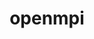 ---
title: "openmpi"
layout: cache
categories: [package, develop-2024-01-21]
meta: {"versions": ["5.0.1"], "compilers": ["apple-clang@=15.0.0", "cce@=15.0.1", "gcc@=10.3.0", "gcc@=11.1.0", "gcc@=11.3.0", "gcc@=11.4.0", "gcc@=12.3.0", "gcc@=7.3.1", "gcc@=9.4.0", "oneapi@=2023.2.0"], "oss": ["amzn2", "rhel8", "sle_hpc15", "ubuntu20.04", "ubuntu22.04", "ventura"], "platforms": ["darwin", "linux"], "targets": ["aarch64", "neoverse_n1", "neoverse_v1", "ppc64le", "x86_64_v3", "x86_64_v4", "zen4"], "stacks": ["aws-isc", "aws-isc-aarch64", "data-vis-sdk", "e4s", "e4s-aarch64", "e4s-cray-rhel", "e4s-cray-sles", "e4s-neoverse_v1", "e4s-oneapi", "e4s-power", "ml-darwin-aarch64-mps", "ml-linux-x86_64-cpu", "ml-linux-x86_64-cuda", "ml-linux-x86_64-rocm", "radiuss-aws", "radiuss-aws-aarch64", "root", "tutorial"], "num_specs": 26, "num_specs_by_stack": {"root": 26, "ml-darwin-aarch64-mps": 1, "radiuss-aws-aarch64": 2, "aws-isc-aarch64": 6, "radiuss-aws": 1, "aws-isc": 3, "e4s-cray-rhel": 1, "e4s-cray-sles": 1, "e4s-neoverse_v1": 1, "e4s-power": 1, "data-vis-sdk": 1, "e4s": 1, "e4s-oneapi": 1, "e4s-aarch64": 1, "ml-linux-x86_64-rocm": 1, "ml-linux-x86_64-cuda": 1, "ml-linux-x86_64-cpu": 1, "tutorial": 2}}
spec_details: [{"hash": "vx2soknek4vpja6phndoutyv23qizvil", "compiler": "apple-clang@=15.0.0", "versions": ["5.0.1"], "os": "ventura", "platform": "darwin", "target": "aarch64", "variants": ["~atomics", "build_system=autotools", "~cuda", "fabrics=none", "~gpfs", "~internal-hwloc", "~internal-libevent", "~internal-pmix", "~java", "~legacylaunchers", "~lustre", "~memchecker", "~openshmem", "~orterunprefix", "patches=0a26bba", "~romio", "+rsh", "schedulers=none", "~static", "+vt", "+wrapper-rpath"], "stacks": ["root", "ml-darwin-aarch64-mps"], "size": "-", "tarball": "https://binaries.spack.io/releases/develop-2024-01-21/build_cache/darwin-ventura-aarch64/apple-clang-15.0.0/openmpi-5.0.1/darwin-ventura-aarch64-apple-clang-15.0.0-openmpi-5.0.1-vx2soknek4vpja6phndoutyv23qizvil.spack"}, {"hash": "rygz4hrxavebwpbdtnnkmbezskoyzeho", "compiler": "gcc@=7.3.1", "versions": ["5.0.1"], "os": "amzn2", "platform": "linux", "target": "aarch64", "variants": ["~atomics", "build_system=autotools", "~cuda", "fabrics=none", "~gpfs", "~internal-hwloc", "~internal-libevent", "~internal-pmix", "~java", "~legacylaunchers", "~lustre", "~memchecker", "~openshmem", "~orterunprefix", "patches=0a26bba", "~romio", "+rsh", "schedulers=none", "~static", "+vt", "+wrapper-rpath"], "stacks": ["root", "radiuss-aws-aarch64"], "size": "-", "tarball": "https://binaries.spack.io/releases/develop-2024-01-21/build_cache/linux-amzn2-aarch64/gcc-7.3.1/openmpi-5.0.1/linux-amzn2-aarch64-gcc-7.3.1-openmpi-5.0.1-rygz4hrxavebwpbdtnnkmbezskoyzeho.spack"}, {"hash": "4n6pxpyfcxg3tlvun7nuc432xcp22gup", "compiler": "gcc@=7.3.1", "versions": ["5.0.1"], "os": "amzn2", "platform": "linux", "target": "aarch64", "variants": ["~atomics", "build_system=autotools", "~cuda", "fabrics=ofi", "~gpfs", "~internal-hwloc", "~internal-libevent", "~internal-pmix", "~java", "+legacylaunchers", "~lustre", "~memchecker", "~openshmem", "~orterunprefix", "patches=0a26bba", "~romio", "+rsh", "schedulers=none", "~static", "+vt", "+wrapper-rpath"], "stacks": ["aws-isc-aarch64", "root"], "size": "-", "tarball": "https://binaries.spack.io/releases/develop-2024-01-21/build_cache/linux-amzn2-aarch64/gcc-7.3.1/openmpi-5.0.1/linux-amzn2-aarch64-gcc-7.3.1-openmpi-5.0.1-4n6pxpyfcxg3tlvun7nuc432xcp22gup.spack"}, {"hash": "epqcabaqgnkqmxaov56y6fjnxcxprbk4", "compiler": "gcc@=7.3.1", "versions": ["5.0.1"], "os": "amzn2", "platform": "linux", "target": "aarch64", "variants": ["~atomics", "build_system=autotools", "~cuda", "fabrics=ofi", "~gpfs", "~internal-hwloc", "~internal-libevent", "~internal-pmix", "~java", "+legacylaunchers", "~lustre", "~memchecker", "~openshmem", "~orterunprefix", "patches=0a26bba", "~romio", "+rsh", "schedulers=none", "~static", "+vt", "+wrapper-rpath"], "stacks": ["aws-isc-aarch64", "root"], "size": "-", "tarball": "https://binaries.spack.io/releases/develop-2024-01-21/build_cache/linux-amzn2-aarch64/gcc-7.3.1/openmpi-5.0.1/linux-amzn2-aarch64-gcc-7.3.1-openmpi-5.0.1-epqcabaqgnkqmxaov56y6fjnxcxprbk4.spack"}, {"hash": "d5ov5e7e7ofmjoe37ypdnqpgkesawafv", "compiler": "gcc@=7.3.1", "versions": ["5.0.1"], "os": "amzn2", "platform": "linux", "target": "x86_64_v3", "variants": ["~atomics", "build_system=autotools", "~cuda", "fabrics=none", "~gpfs", "~internal-hwloc", "~internal-libevent", "~internal-pmix", "~java", "~legacylaunchers", "~lustre", "~memchecker", "~openshmem", "~orterunprefix", "patches=0a26bba", "~romio", "+rsh", "schedulers=none", "~static", "+vt", "+wrapper-rpath"], "stacks": ["root", "radiuss-aws"], "size": "-", "tarball": "https://binaries.spack.io/releases/develop-2024-01-21/build_cache/linux-amzn2-x86_64_v3/gcc-7.3.1/openmpi-5.0.1/linux-amzn2-x86_64_v3-gcc-7.3.1-openmpi-5.0.1-d5ov5e7e7ofmjoe37ypdnqpgkesawafv.spack"}, {"hash": "tujzcooul6m7tom6wrmtrklddin4ptrm", "compiler": "gcc@=7.3.1", "versions": ["5.0.1"], "os": "amzn2", "platform": "linux", "target": "aarch64", "variants": ["~atomics", "build_system=autotools", "~cuda", "fabrics=auto", "~gpfs", "~internal-hwloc", "~internal-libevent", "~internal-pmix", "~java", "+legacylaunchers", "~lustre", "~memchecker", "~openshmem", "~orterunprefix", "patches=0a26bba", "~romio", "+rsh", "schedulers=none", "~static", "+vt", "+wrapper-rpath"], "stacks": ["aws-isc-aarch64", "root"], "size": "-", "tarball": "https://binaries.spack.io/releases/develop-2024-01-21/build_cache/linux-amzn2-aarch64/gcc-7.3.1/openmpi-5.0.1/linux-amzn2-aarch64-gcc-7.3.1-openmpi-5.0.1-tujzcooul6m7tom6wrmtrklddin4ptrm.spack"}, {"hash": "2mdqntbi6rfyfxlasjz4xyxskxeuhjka", "compiler": "gcc@=7.3.1", "versions": ["5.0.1"], "os": "amzn2", "platform": "linux", "target": "neoverse_n1", "variants": ["~atomics", "build_system=autotools", "~cuda", "fabrics=ofi", "~gpfs", "~internal-hwloc", "~internal-libevent", "~internal-pmix", "~java", "+legacylaunchers", "~lustre", "~memchecker", "~openshmem", "~orterunprefix", "patches=0a26bba", "~romio", "+rsh", "schedulers=none", "~static", "+vt", "+wrapper-rpath"], "stacks": ["aws-isc-aarch64", "root"], "size": "-", "tarball": "https://binaries.spack.io/releases/develop-2024-01-21/build_cache/linux-amzn2-neoverse_n1/gcc-7.3.1/openmpi-5.0.1/linux-amzn2-neoverse_n1-gcc-7.3.1-openmpi-5.0.1-2mdqntbi6rfyfxlasjz4xyxskxeuhjka.spack"}, {"hash": "tew3bvxc6s7ggiijywatfxkegxohilsx", "compiler": "gcc@=7.3.1", "versions": ["5.0.1"], "os": "amzn2", "platform": "linux", "target": "neoverse_n1", "variants": ["~atomics", "build_system=autotools", "~cuda", "fabrics=none", "~gpfs", "~internal-hwloc", "~internal-libevent", "~internal-pmix", "~java", "~legacylaunchers", "~lustre", "~memchecker", "~openshmem", "~orterunprefix", "patches=0a26bba", "~romio", "+rsh", "schedulers=none", "~static", "+vt", "+wrapper-rpath"], "stacks": ["root", "radiuss-aws-aarch64"], "size": "-", "tarball": "https://binaries.spack.io/releases/develop-2024-01-21/build_cache/linux-amzn2-neoverse_n1/gcc-7.3.1/openmpi-5.0.1/linux-amzn2-neoverse_n1-gcc-7.3.1-openmpi-5.0.1-tew3bvxc6s7ggiijywatfxkegxohilsx.spack"}, {"hash": "gdftriskxeccs3kom6ip7dvkxnavjqxe", "compiler": "gcc@=7.3.1", "versions": ["5.0.1"], "os": "amzn2", "platform": "linux", "target": "neoverse_n1", "variants": ["~atomics", "build_system=autotools", "~cuda", "fabrics=ofi", "~gpfs", "~internal-hwloc", "~internal-libevent", "~internal-pmix", "~java", "+legacylaunchers", "~lustre", "~memchecker", "~openshmem", "~orterunprefix", "patches=0a26bba", "~romio", "+rsh", "schedulers=none", "~static", "+vt", "+wrapper-rpath"], "stacks": ["aws-isc-aarch64", "root"], "size": "-", "tarball": "https://binaries.spack.io/releases/develop-2024-01-21/build_cache/linux-amzn2-neoverse_n1/gcc-7.3.1/openmpi-5.0.1/linux-amzn2-neoverse_n1-gcc-7.3.1-openmpi-5.0.1-gdftriskxeccs3kom6ip7dvkxnavjqxe.spack"}, {"hash": "hyxjzvk653koi26kyedhtw3ql6ht665q", "compiler": "gcc@=7.3.1", "versions": ["5.0.1"], "os": "amzn2", "platform": "linux", "target": "neoverse_n1", "variants": ["~atomics", "build_system=autotools", "~cuda", "fabrics=auto", "~gpfs", "~internal-hwloc", "~internal-libevent", "~internal-pmix", "~java", "+legacylaunchers", "~lustre", "~memchecker", "~openshmem", "~orterunprefix", "patches=0a26bba", "~romio", "+rsh", "schedulers=none", "~static", "+vt", "+wrapper-rpath"], "stacks": ["aws-isc-aarch64", "root"], "size": "-", "tarball": "https://binaries.spack.io/releases/develop-2024-01-21/build_cache/linux-amzn2-neoverse_n1/gcc-7.3.1/openmpi-5.0.1/linux-amzn2-neoverse_n1-gcc-7.3.1-openmpi-5.0.1-hyxjzvk653koi26kyedhtw3ql6ht665q.spack"}, {"hash": "iu57ues6ar65po6om4nt7druqp57fz2g", "compiler": "gcc@=7.3.1", "versions": ["5.0.1"], "os": "amzn2", "platform": "linux", "target": "x86_64_v3", "variants": ["~atomics", "build_system=autotools", "~cuda", "fabrics=ofi", "~gpfs", "~internal-hwloc", "~internal-libevent", "~internal-pmix", "~java", "+legacylaunchers", "~lustre", "~memchecker", "~openshmem", "~orterunprefix", "patches=0a26bba", "~romio", "+rsh", "schedulers=none", "~static", "+vt", "+wrapper-rpath"], "stacks": ["root", "aws-isc"], "size": "-", "tarball": "https://binaries.spack.io/releases/develop-2024-01-21/build_cache/linux-amzn2-x86_64_v3/gcc-7.3.1/openmpi-5.0.1/linux-amzn2-x86_64_v3-gcc-7.3.1-openmpi-5.0.1-iu57ues6ar65po6om4nt7druqp57fz2g.spack"}, {"hash": "mmupkf2oz3di4q7nliyrat2yyxf74ip7", "compiler": "gcc@=7.3.1", "versions": ["5.0.1"], "os": "amzn2", "platform": "linux", "target": "x86_64_v3", "variants": ["~atomics", "build_system=autotools", "~cuda", "fabrics=ofi", "~gpfs", "~internal-hwloc", "~internal-libevent", "~internal-pmix", "~java", "+legacylaunchers", "~lustre", "~memchecker", "~openshmem", "~orterunprefix", "patches=0a26bba", "~romio", "+rsh", "schedulers=none", "~static", "+vt", "+wrapper-rpath"], "stacks": ["root", "aws-isc"], "size": "-", "tarball": "https://binaries.spack.io/releases/develop-2024-01-21/build_cache/linux-amzn2-x86_64_v3/gcc-7.3.1/openmpi-5.0.1/linux-amzn2-x86_64_v3-gcc-7.3.1-openmpi-5.0.1-mmupkf2oz3di4q7nliyrat2yyxf74ip7.spack"}, {"hash": "khgpzvwcou2nupblff6izipsvjgo7saw", "compiler": "gcc@=7.3.1", "versions": ["5.0.1"], "os": "amzn2", "platform": "linux", "target": "x86_64_v3", "variants": ["~atomics", "build_system=autotools", "~cuda", "fabrics=auto", "~gpfs", "~internal-hwloc", "~internal-libevent", "~internal-pmix", "~java", "+legacylaunchers", "~lustre", "~memchecker", "~openshmem", "~orterunprefix", "patches=0a26bba", "~romio", "+rsh", "schedulers=none", "~static", "+vt", "+wrapper-rpath"], "stacks": ["root", "aws-isc"], "size": "-", "tarball": "https://binaries.spack.io/releases/develop-2024-01-21/build_cache/linux-amzn2-x86_64_v3/gcc-7.3.1/openmpi-5.0.1/linux-amzn2-x86_64_v3-gcc-7.3.1-openmpi-5.0.1-khgpzvwcou2nupblff6izipsvjgo7saw.spack"}, {"hash": "hkm5oojoiqkkvikids7vg3exmstgd4sh", "compiler": "cce@=15.0.1", "versions": ["5.0.1"], "os": "rhel8", "platform": "linux", "target": "zen4", "variants": ["~atomics", "build_system=autotools", "~cuda", "fabrics=none", "~gpfs", "~internal-hwloc", "~internal-libevent", "~internal-pmix", "~java", "~legacylaunchers", "~lustre", "~memchecker", "~openshmem", "~orterunprefix", "patches=0a26bba", "~romio", "+rsh", "schedulers=none", "~static", "+vt", "+wrapper-rpath"], "stacks": ["e4s-cray-rhel", "root"], "size": "-", "tarball": "https://binaries.spack.io/releases/develop-2024-01-21/build_cache/linux-rhel8-zen4/cce-15.0.1/openmpi-5.0.1/linux-rhel8-zen4-cce-15.0.1-openmpi-5.0.1-hkm5oojoiqkkvikids7vg3exmstgd4sh.spack"}, {"hash": "2shsb3ejzxrnicp2rnogmdm6e5mwfhle", "compiler": "gcc@=10.3.0", "versions": ["5.0.1"], "os": "sle_hpc15", "platform": "linux", "target": "x86_64_v4", "variants": ["~atomics", "build_system=autotools", "~cuda", "fabrics=none", "~gpfs", "~internal-hwloc", "~internal-libevent", "~internal-pmix", "~java", "~legacylaunchers", "~lustre", "~memchecker", "~openshmem", "~orterunprefix", "patches=0a26bba", "~romio", "+rsh", "schedulers=none", "~static", "+vt", "+wrapper-rpath"], "stacks": ["root", "e4s-cray-sles"], "size": "-", "tarball": "https://binaries.spack.io/releases/develop-2024-01-21/build_cache/linux-sle_hpc15-x86_64_v4/gcc-10.3.0/openmpi-5.0.1/linux-sle_hpc15-x86_64_v4-gcc-10.3.0-openmpi-5.0.1-2shsb3ejzxrnicp2rnogmdm6e5mwfhle.spack"}, {"hash": "azxp3jfxijfdvzijbdsqqismt6mmq4pm", "compiler": "gcc@=11.4.0", "versions": ["5.0.1"], "os": "ubuntu20.04", "platform": "linux", "target": "neoverse_v1", "variants": ["~atomics", "build_system=autotools", "~cuda", "fabrics=none", "~gpfs", "~internal-hwloc", "~internal-libevent", "~internal-pmix", "~java", "~legacylaunchers", "~lustre", "~memchecker", "~openshmem", "~orterunprefix", "patches=0a26bba", "~romio", "+rsh", "schedulers=none", "~static", "+vt", "+wrapper-rpath"], "stacks": ["e4s-neoverse_v1", "root"], "size": "-", "tarball": "https://binaries.spack.io/releases/develop-2024-01-21/build_cache/linux-ubuntu20.04-neoverse_v1/gcc-11.4.0/openmpi-5.0.1/linux-ubuntu20.04-neoverse_v1-gcc-11.4.0-openmpi-5.0.1-azxp3jfxijfdvzijbdsqqismt6mmq4pm.spack"}, {"hash": "zconv6vpsxjrddxsstbjmgcfaxupcenp", "compiler": "gcc@=9.4.0", "versions": ["5.0.1"], "os": "ubuntu20.04", "platform": "linux", "target": "ppc64le", "variants": ["~atomics", "build_system=autotools", "~cuda", "fabrics=none", "~gpfs", "~internal-hwloc", "~internal-libevent", "~internal-pmix", "~java", "~legacylaunchers", "~lustre", "~memchecker", "~openshmem", "~orterunprefix", "patches=0a26bba", "~romio", "+rsh", "schedulers=none", "~static", "+vt", "+wrapper-rpath"], "stacks": ["root", "e4s-power"], "size": "-", "tarball": "https://binaries.spack.io/releases/develop-2024-01-21/build_cache/linux-ubuntu20.04-ppc64le/gcc-9.4.0/openmpi-5.0.1/linux-ubuntu20.04-ppc64le-gcc-9.4.0-openmpi-5.0.1-zconv6vpsxjrddxsstbjmgcfaxupcenp.spack"}, {"hash": "wmouh4agnt7nyjkzwppejclpqeno46cv", "compiler": "gcc@=11.1.0", "versions": ["5.0.1"], "os": "ubuntu20.04", "platform": "linux", "target": "x86_64_v3", "variants": ["~atomics", "build_system=autotools", "~cuda", "fabrics=none", "~gpfs", "~internal-hwloc", "~internal-libevent", "~internal-pmix", "~java", "~legacylaunchers", "~lustre", "~memchecker", "~openshmem", "~orterunprefix", "patches=0a26bba", "~romio", "+rsh", "schedulers=none", "~static", "+vt", "+wrapper-rpath"], "stacks": ["data-vis-sdk", "root"], "size": "-", "tarball": "https://binaries.spack.io/releases/develop-2024-01-21/build_cache/linux-ubuntu20.04-x86_64_v3/gcc-11.1.0/openmpi-5.0.1/linux-ubuntu20.04-x86_64_v3-gcc-11.1.0-openmpi-5.0.1-wmouh4agnt7nyjkzwppejclpqeno46cv.spack"}, {"hash": "7ri752dpb5lqjh6v2rrsolkdrjcar6zc", "compiler": "gcc@=11.4.0", "versions": ["5.0.1"], "os": "ubuntu20.04", "platform": "linux", "target": "x86_64_v3", "variants": ["~atomics", "build_system=autotools", "~cuda", "fabrics=none", "~gpfs", "~internal-hwloc", "~internal-libevent", "~internal-pmix", "~java", "~legacylaunchers", "~lustre", "~memchecker", "~openshmem", "~orterunprefix", "patches=0a26bba", "~romio", "+rsh", "schedulers=none", "~static", "+vt", "+wrapper-rpath"], "stacks": ["root", "e4s"], "size": "-", "tarball": "https://binaries.spack.io/releases/develop-2024-01-21/build_cache/linux-ubuntu20.04-x86_64_v3/gcc-11.4.0/openmpi-5.0.1/linux-ubuntu20.04-x86_64_v3-gcc-11.4.0-openmpi-5.0.1-7ri752dpb5lqjh6v2rrsolkdrjcar6zc.spack"}, {"hash": "pkr2spluu5aol4m44tbgtkn25ygicmw2", "compiler": "oneapi@=2023.2.0", "versions": ["5.0.1"], "os": "ubuntu20.04", "platform": "linux", "target": "x86_64_v3", "variants": ["~atomics", "build_system=autotools", "~cuda", "fabrics=none", "~gpfs", "~internal-hwloc", "~internal-libevent", "~internal-pmix", "~java", "~legacylaunchers", "~lustre", "~memchecker", "~openshmem", "~orterunprefix", "patches=0a26bba", "~romio", "+rsh", "schedulers=none", "~static", "+vt", "+wrapper-rpath"], "stacks": ["root", "e4s-oneapi"], "size": "-", "tarball": "https://binaries.spack.io/releases/develop-2024-01-21/build_cache/linux-ubuntu20.04-x86_64_v3/oneapi-2023.2.0/openmpi-5.0.1/linux-ubuntu20.04-x86_64_v3-oneapi-2023.2.0-openmpi-5.0.1-pkr2spluu5aol4m44tbgtkn25ygicmw2.spack"}, {"hash": "gzhyikvyj5vkyopmdobugkamhvanocs7", "compiler": "gcc@=11.4.0", "versions": ["5.0.1"], "os": "ubuntu22.04", "platform": "linux", "target": "aarch64", "variants": ["~atomics", "build_system=autotools", "~cuda", "fabrics=none", "~gpfs", "~internal-hwloc", "~internal-libevent", "~internal-pmix", "~java", "~legacylaunchers", "~lustre", "~memchecker", "~openshmem", "~orterunprefix", "patches=0a26bba", "~romio", "+rsh", "schedulers=none", "~static", "+vt", "+wrapper-rpath"], "stacks": ["e4s-aarch64", "root"], "size": "-", "tarball": "https://binaries.spack.io/releases/develop-2024-01-21/build_cache/linux-ubuntu22.04-aarch64/gcc-11.4.0/openmpi-5.0.1/linux-ubuntu22.04-aarch64-gcc-11.4.0-openmpi-5.0.1-gzhyikvyj5vkyopmdobugkamhvanocs7.spack"}, {"hash": "kmyxdyyg3fifzkksk7v66tokggs6fne5", "compiler": "gcc@=11.3.0", "versions": ["5.0.1"], "os": "ubuntu22.04", "platform": "linux", "target": "x86_64_v3", "variants": ["~atomics", "build_system=autotools", "~cuda", "fabrics=none", "~gpfs", "~internal-hwloc", "~internal-libevent", "~internal-pmix", "~java", "~legacylaunchers", "~lustre", "~memchecker", "~openshmem", "~orterunprefix", "patches=0a26bba", "~romio", "+rsh", "schedulers=none", "~static", "+vt", "+wrapper-rpath"], "stacks": ["root", "ml-linux-x86_64-rocm"], "size": "-", "tarball": "https://binaries.spack.io/releases/develop-2024-01-21/build_cache/linux-ubuntu22.04-x86_64_v3/gcc-11.3.0/openmpi-5.0.1/linux-ubuntu22.04-x86_64_v3-gcc-11.3.0-openmpi-5.0.1-kmyxdyyg3fifzkksk7v66tokggs6fne5.spack"}, {"hash": "vetrpdbhdce7ryhqynss2b7fxo3lfdf5", "compiler": "gcc@=11.3.0", "versions": ["5.0.1"], "os": "ubuntu22.04", "platform": "linux", "target": "x86_64_v3", "variants": ["~atomics", "build_system=autotools", "+cuda", "cuda_arch=80", "fabrics=none", "~gpfs", "~internal-hwloc", "~internal-libevent", "~internal-pmix", "~java", "~legacylaunchers", "~lustre", "~memchecker", "~openshmem", "~orterunprefix", "patches=0a26bba", "~romio", "+rsh", "schedulers=none", "~static", "+vt", "+wrapper-rpath"], "stacks": ["root", "ml-linux-x86_64-cuda"], "size": "-", "tarball": "https://binaries.spack.io/releases/develop-2024-01-21/build_cache/linux-ubuntu22.04-x86_64_v3/gcc-11.3.0/openmpi-5.0.1/linux-ubuntu22.04-x86_64_v3-gcc-11.3.0-openmpi-5.0.1-vetrpdbhdce7ryhqynss2b7fxo3lfdf5.spack"}, {"hash": "r7m3gwxo7tfjouso6x3wusom3fdq5b5k", "compiler": "gcc@=11.3.0", "versions": ["5.0.1"], "os": "ubuntu22.04", "platform": "linux", "target": "x86_64_v3", "variants": ["~atomics", "build_system=autotools", "~cuda", "fabrics=none", "~gpfs", "~internal-hwloc", "~internal-libevent", "~internal-pmix", "~java", "~legacylaunchers", "~lustre", "~memchecker", "~openshmem", "~orterunprefix", "patches=0a26bba", "~romio", "+rsh", "schedulers=none", "~static", "+vt", "+wrapper-rpath"], "stacks": ["root", "ml-linux-x86_64-cpu"], "size": "-", "tarball": "https://binaries.spack.io/releases/develop-2024-01-21/build_cache/linux-ubuntu22.04-x86_64_v3/gcc-11.3.0/openmpi-5.0.1/linux-ubuntu22.04-x86_64_v3-gcc-11.3.0-openmpi-5.0.1-r7m3gwxo7tfjouso6x3wusom3fdq5b5k.spack"}, {"hash": "ublvehamgoa5czin53xatnuaxj224q3k", "compiler": "gcc@=11.4.0", "versions": ["5.0.1"], "os": "ubuntu22.04", "platform": "linux", "target": "x86_64_v3", "variants": ["~atomics", "build_system=autotools", "~cuda", "fabrics=none", "~gpfs", "~internal-hwloc", "~internal-libevent", "~internal-pmix", "~java", "~legacylaunchers", "~lustre", "~memchecker", "~openshmem", "~orterunprefix", "patches=0a26bba", "~romio", "+rsh", "schedulers=none", "~static", "+vt", "+wrapper-rpath"], "stacks": ["tutorial", "root"], "size": "-", "tarball": "https://binaries.spack.io/releases/develop-2024-01-21/build_cache/linux-ubuntu22.04-x86_64_v3/gcc-11.4.0/openmpi-5.0.1/linux-ubuntu22.04-x86_64_v3-gcc-11.4.0-openmpi-5.0.1-ublvehamgoa5czin53xatnuaxj224q3k.spack"}, {"hash": "bkl3pye5job6m2s3l2sr3qhlevqbreaw", "compiler": "gcc@=12.3.0", "versions": ["5.0.1"], "os": "ubuntu22.04", "platform": "linux", "target": "x86_64_v3", "variants": ["~atomics", "build_system=autotools", "~cuda", "fabrics=none", "~gpfs", "~internal-hwloc", "~internal-libevent", "~internal-pmix", "~java", "~legacylaunchers", "~lustre", "~memchecker", "~openshmem", "~orterunprefix", "patches=0a26bba", "~romio", "+rsh", "schedulers=none", "~static", "+vt", "+wrapper-rpath"], "stacks": ["tutorial", "root"], "size": "-", "tarball": "https://binaries.spack.io/releases/develop-2024-01-21/build_cache/linux-ubuntu22.04-x86_64_v3/gcc-12.3.0/openmpi-5.0.1/linux-ubuntu22.04-x86_64_v3-gcc-12.3.0-openmpi-5.0.1-bkl3pye5job6m2s3l2sr3qhlevqbreaw.spack"}]
---